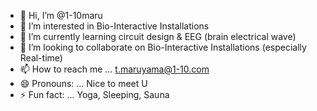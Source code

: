 - 👋 Hi, I’m @1-10maru
- 👀 I’m interested in Bio-Interactive Installations
- 🌱 I’m currently learning circuit design & EEG (brain electrical wave)
- 💞️ I’m looking to collaborate on Bio-Interactive Installations (especially Real-time)
- 📫 How to reach me ... t.maruyama@1-10.com 
- 😄 Pronouns: ... Nice to meet U
- ⚡ Fun fact: ... Yoga, Sleeping, Sauna

<!---
1-10maru/1-10maru is a ✨ special ✨ repository because its `README.md` (this file) appears on your GitHub profile.
You can click the Preview link to take a look at your changes.
--->
